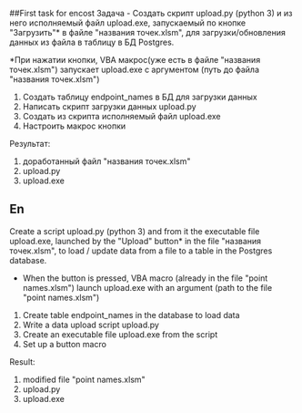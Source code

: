 ##First task for encost
Задача - Создать скрипт upload.py (python 3) и из него исполняемый файл upload.exe, запускаемый по кнопке "Загрузить"* в файле "названия точек.xlsm",
для загрузки/обновления данных из файла в таблицу в БД Postgres. 

*При нажатии кнопки, VBA макрос(уже есть в файле "названия точек.xlsm") запускает upload.exe с аргументом (путь до файла "названия точек.xlsm")

1. Создать таблицу endpoint_names в БД для загрузки данных
2. Написать скрипт загрузки данных upload.py
3. Создать из скрипта исполняемый файл upload.exe
4. Настроить макрос кнопки

Результат:
1. доработанный файл "названия точек.xlsm"
2. upload.py
3. upload.exe

## En

Create a script upload.py (python 3) and from it the executable file upload.exe, launched by the "Upload" button* in the file "названия точек.xlsm",
to load / update data from a file to a table in the Postgres database.

* When the button is pressed, VBA macro (already in the file "point names.xlsm") launch upload.exe with an argument (path to the file "point names.xlsm")

1. Create table endpoint_names in the database to load data
2. Write a data upload script upload.py
3. Create an executable file upload.exe from the script
4. Set up a button macro

Result:
1. modified file "point names.xlsm"
2. upload.py
3. upload.exe